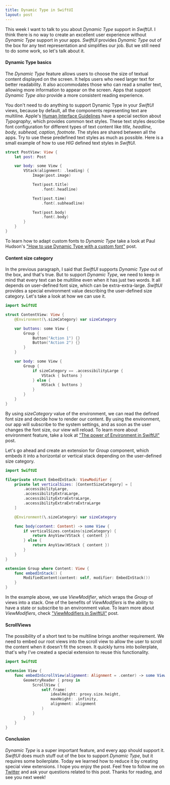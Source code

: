 ```yaml
---
title: Dynamic Type in SwiftUI
layout: post
---
```


This week I want to talk to you about *Dynamic Type* support in *SwiftUI*. I think there is no way to create an excellent user experience without *Dynamic Type* support in your apps. *SwiftUI* provides *Dynamic Type* out of the box for any text representation and simplifies our job. But we still need to do some work, so let's talk about it.

#### Dynamic Type basics
The *Dynamic Type* feature allows users to choose the size of textual content displayed on the screen. It helps users who need larger text for better readability. It also accommodates those who can read a smaller text, allowing more information to appear on the screen. Apps that support *Dynamic Type also* provide a more consistent reading experience.

You don't need to do anything to support Dynamic Type in your *SwiftUI* views, because by default, all the components representing text are multiline. Apple's [Human Interface Guidelines](https://developer.apple.com/design/human-interface-guidelines/ios/overview/themes/) have a special section about *Typography*, which provides common text styles. These text styles describe font configuration for different types of text content like *title, headline, body, subhead, caption, footnote*. The styles are shared between all the apps. Try to use these predefined text styles as much as possible. Here is a small example of how to use *HIG* defined text styles in *SwiftUI*.

```swift
struct PostView: View {
    let post: Post

    var body: some View {
        VStack(alignment: .leading) {
            Image(post.image)

            Text(post.title)
                .font(.headline)

            Text(post.time)
                .font(.subheadline)

            Text(post.body)
                .font(.body)
        }
    }
}
```

To learn how to adapt custom fonts to *Dynamic Type* take a look at Paul Hudson's ["How to use Dynamic Type with a custom font"](https://www.hackingwithswift.com/quick-start/swiftui/how-to-use-dynamic-type-with-a-custom-font) post.

#### Content size category
In the previous paragraph, I said that *SwiftUI* supports *Dynamic Type* out of the box, and that's true. But to support *Dynamic Type*, we need to keep in mind that every text can be multiline even when it has just two words. It all depends on user-defined font size, which can be extra-extra-large. *SwiftUI* provides a special environment value describing the user-defined size category. Let's take a look at how we can use it.

```swift
import SwiftUI

struct ContentView: View {
    @Environment(\.sizeCategory) var sizeCategory

    var buttons: some View {
        Group {
            Button("Action 1") {}
            Button("Action 2") {}
        }
    }

    var body: some View {
        Group {
            if sizeCategory == .accessibilityLarge {
                VStack { buttons }
            } else {
                HStack { buttons }
            }
        }
    }
}
```

By using *sizeCategory* value of the environment, we can read the defined font size and decide how to render our content. By using the environment, our app will subscribe to the system settings, and as soon as the user changes the font size, our view will reload. To learn more about environment feature, take a look at ["The power of Environment in SwiftUI"](/2019/08/21/the-power-of-environment-in-swiftui/) post.

Let's go ahead and create an extension for *Group* component, which embeds it into a horizontal or vertical stack depending on the user-defined size category.

```swift
import SwiftUI

fileprivate struct EmbedInStack: ViewModifier {
    private let verticalSizes: [ContentSizeCategory] = [
        .accessibilityLarge,
        .accessibilityExtraLarge,
        .accessibilityExtraExtraLarge,
        .accessibilityExtraExtraExtraLarge
    ]

    @Environment(\.sizeCategory) var sizeCategory

    func body(content: Content) -> some View {
        if verticalSizes.contains(sizeCategory) {
            return AnyView(VStack { content })
        } else {
            return AnyView(HStack { content })
        }
    }
}

extension Group where Content: View {
    func embedInStack() {
        ModifiedContent(content: self, modifier: EmbedInStack())
    }
}
```

In the example above, we use *ViewModifier*, which wraps the *Group* of views into a stack. One of the benefits of *ViewModifiers* is the ability to have a state or subscribe to an environment value. To learn more about *ViewModifiers*, check ["ViewModifiers in SwiftUI"](/2019/08/07/viewmodifiers-in-swiftui/) post.

#### ScrollViews
The possibility of a short text to be multiline brings another requirement. We need to embed our root views into the scroll view to allow the user to scroll the content when it doesn't fit the screen. It quickly turns into boilerplate, that's why I've created a special extension to reuse this functionality.

```swift
import SwiftUI

extension View {
    func embedInScrollView(alignment: Alignment = .center) -> some View {
        GeometryReader { proxy in
            ScrollView {
                self.frame(
                    idealHeight: proxy.size.height,
                    maxHeight: .infinity,
                    alignment: alignment
                )
            }
        }
    }
}
```

#### Conclusion
*Dynamic Type* is a super important feature, and every app should support it. *SwiftUI* does much stuff out of the box to support *Dynamic Type*, but it requires some boilerplate. Today we learned how to reduce it by creating special view extensions. I hope you enjoy the post. Feel free to follow me on [Twitter](https://twitter.com/mecid) and ask your questions related to this post. Thanks for reading, and see you next week! 

